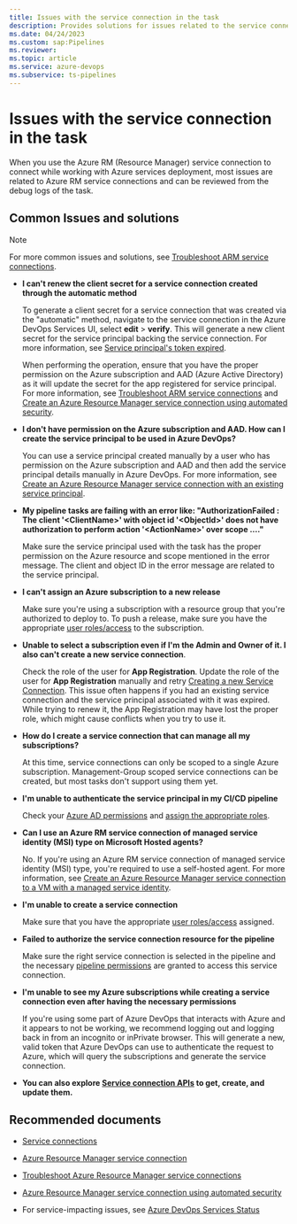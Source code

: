 ```yaml
---
title: Issues with the service connection in the task
description: Provides solutions for issues related to the service connection in the task.
ms.date: 04/24/2023
ms.custom: sap:Pipelines
ms.reviewer: 
ms.topic: article
ms.service: azure-devops
ms.subservice: ts-pipelines
---
```

# Issues with the service connection in the task

When you use the Azure RM (Resource Manager) service connection to connect while working with Azure services deployment, most issues are related to Azure RM service connections and can be reviewed from the debug logs of the task.

## Common Issues and solutions

> [!NOTE]
> For more common issues and solutions, see [Troubleshoot ARM service connections](/azure/devops/pipelines/release/azure-rm-endpoint).

- **I can't renew the client secret for a service connection created through the automatic method**

  To generate a client secret for a service connection that was created via the "automatic" method, navigate to the service connection in the Azure DevOps Services UI, select **edit** > **verify**. This will generate a new client secret for the service principal backing the service connection. For more information, see [Service principal's token expired](/azure/devops/pipelines/release/azure-rm-endpoint#service-principals-token-expired).

  When performing the operation, ensure that you have the proper permission on the Azure subscription and AAD (Azure Active Directory) as it will update the secret for the app registered for service principal. For more information, see [Troubleshoot ARM service connections](/azure/devops/pipelines/release/azure-rm-endpoint#what-happens-when-you-create-a-resource-manager-service-connection) and [Create an Azure Resource Manager service connection using automated security](/azure/devops/pipelines/library/connect-to-azure#create-an-azure-resource-manager-service-connection-using-automated-security).

- **I don't have permission on the Azure subscription and AAD. How can I create the service principal to be used in Azure DevOps?**

  You can use a service principal created manually by a user who has permission on the Azure subscription and AAD and then add the service principal details manually in Azure DevOps. For more information, see [Create an Azure Resource Manager service connection with an existing service principal](/azure/devops/pipelines/library/connect-to-azure#create-an-azure-resource-manager-service-connection-with-an-existing-service-principal).

- **My pipeline tasks are failing with an error like: "AuthorizationFailed : The client '\<ClientName\>' with object id '\<ObjectId\>' does not have authorization to perform action '\<ActionName\>' over scope …."**

  Make sure the service principal used with the task has the proper permission on the Azure resource and scope mentioned in the error message. The client and object ID in the error message are related to the service principal.

- **I can't assign an Azure subscription to a new release**

  Make sure you're using a subscription with a resource group that you're authorized to deploy to. To push a release, make sure you have the appropriate [user roles/access](/azure/role-based-access-control/rbac-and-directory-admin-roles) to the subscription.  

- **Unable to select a subscription even if I'm the Admin and Owner of it. I also can't create a new service connection**.

  Check the role of the user for **App Registration**. Update the role of the user for **App Registration** manually and retry [Creating a new Service Connection](/azure/devops/pipelines/library/service-endpoints). This issue often happens if you had an existing service connection and the service principal associated with it was expired. While trying to renew it, the App Registration may have lost the proper role, which might cause conflicts when you try to use it.  

- **How do I create a service connection that can manage all my subscriptions?**

  At this time, service connections can only be scoped to a single Azure subscription. Management-Group scoped service connections can be created, but most tasks don't support using them yet.

- **I'm unable to authenticate the service principal in my CI/CD pipeline**

  Check your [Azure AD permissions](/azure/active-directory/develop/howto-create-service-principal-portal#check-azure-ad-permissions) and [assign the appropriate roles](/azure/active-directory/fundamentals/active-directory-users-assign-role-azure-portal).  

- **Can I use an Azure RM service connection of managed service identity (MSI) type on Microsoft Hosted agents?**

  No. If you're using an Azure RM service connection of managed service identity (MSI) type, you're required to use a self-hosted agent. For more information, see [Create an Azure Resource Manager service connection to a VM with a managed service identity](/azure/devops/pipelines/library/connect-to-azure#create-an-azure-resource-manager-service-connection-to-a-vm-with-a-managed-service-identity).  

- **I'm unable to create a service connection**

  Make sure that you have the appropriate [user roles/access](/azure/role-based-access-control/rbac-and-directory-admin-roles) assigned.  

- **Failed to authorize the service connection resource for the pipeline**

  Make sure the right service connection is selected in the pipeline and the necessary [pipeline permissions](/azure/devops/pipelines/library/service-endpoints#pipeline-permissions) are granted to access this service connection.  

- **I'm unable to see my Azure subscriptions while creating a service connection even after having the necessary permissions**

  If you're using some part of Azure DevOps that interacts with Azure and it appears to not be working, we recommend logging out and logging back in from an incognito or inPrivate browser. This will generate a new, valid token that Azure DevOps can use to authenticate the request to Azure, which will query the subscriptions and generate the service connection.
  
- **You can also explore [Service connection APIs](/rest/api/azure/devops/serviceendpoint/endpoints) to get, create, and update them.**

## Recommended documents

- [Service connections](/azure/devops/pipelines/library/service-endpoints#use-a-service-connection)

- [Azure Resource Manager service connection](/azure/devops/pipelines/library/connect-to-azure)

- [Troubleshoot Azure Resource Manager service connections](/azure/devops/pipelines/release/azure-rm-endpoint)

- [Azure Resource Manager service connection using automated security](/azure/devops/pipelines/library/connect-to-azure)

- For service-impacting issues, see [Azure DevOps Services Status](https://status.dev.azure.com/)

